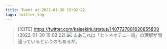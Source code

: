 ```yaml
---
title: Tweet at 2022-01-30 19:02:22
tags: twitter_log
---
```


> [!CITE] https://twitter.com/kaisekiriu/status/1487727881828855808 (2022-01-30 19:02:22)
> ![](https://twitter.com/kaisekiriu/status/1487727881828855808)
> まあこれは「ヒトネオテニー説」の理解が間違っているというのもあるが。
